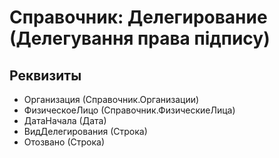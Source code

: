 ﻿# Справочник: Делегирование (Делегування права підпису)

## Реквизиты

- Организация (Справочник.Организации)
- ФизическоеЛицо (Справочник.ФизическиеЛица)
- ДатаНачала (Дата)
- ВидДелегирования (Строка)
- Отозвано (Строка)

